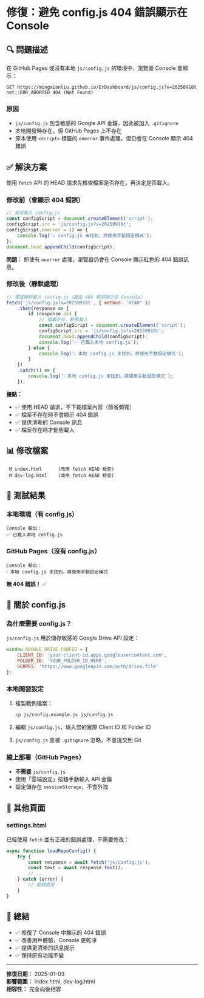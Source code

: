 # 修復：避免 config.js 404 錯誤顯示在 Console

## 🔍 問題描述

在 GitHub Pages 或沒有本地 `js/config.js` 的環境中，瀏覽器 Console 會顯示：

```
GET https://mingxianliu.github.io/ErDashboard/js/config.js?v=20250918t net::ERR_ABORTED 404 (Not Found)
```

### 原因

- `js/config.js` 包含敏感的 Google API 金鑰，因此被加入 `.gitignore`
- 本地開發時存在，但 GitHub Pages 上不存在
- 原本使用 `<script>` 標籤的 `onerror` 事件處理，但仍會在 Console 顯示 404 錯誤

## ✅ 解決方案

使用 `fetch` API 的 HEAD 請求先檢查檔案是否存在，再決定是否載入。

### 修改前（會顯示 404 錯誤）

```javascript
// 嘗試載入 config.js
const configScript = document.createElement('script');
configScript.src = 'js/config.js?v=20250918t';
configScript.onerror = () => {
    console.log('⚠️ config.js 未找到，將使用手動設定模式');
};
document.head.appendChild(configScript);
```

**問題：** 即使有 `onerror` 處理，瀏覽器仍會在 Console 顯示紅色的 404 錯誤訊息。

### 修改後（靜默處理）

```javascript
// 嘗試靜默載入 config.js（避免 404 錯誤顯示在 Console）
fetch('js/config.js?v=20250918t', { method: 'HEAD' })
    .then(response => {
        if (response.ok) {
            // 檔案存在，動態載入
            const configScript = document.createElement('script');
            configScript.src = 'js/config.js?v=20250918t';
            document.head.appendChild(configScript);
            console.log('✅ 已載入本地 config.js');
        } else {
            console.log('ℹ️ 本地 config.js 未找到，將使用手動設定模式');
        }
    })
    .catch(() => {
        console.log('ℹ️ 本地 config.js 未找到，將使用手動設定模式');
    });
```

**優點：**
- ✅ 使用 HEAD 請求，不下載檔案內容（節省頻寬）
- ✅ 檔案不存在時不會顯示 404 錯誤
- ✅ 提供清晰的 Console 訊息
- ✅ 檔案存在時才動態載入

## 📊 修改檔案

```
 M index.html      (改用 fetch HEAD 檢查)
 M dev-log.html    (改用 fetch HEAD 檢查)
```

## 🧪 測試結果

### 本地環境（有 config.js）
```
Console 輸出：
✅ 已載入本地 config.js
```

### GitHub Pages（沒有 config.js）
```
Console 輸出：
ℹ️ 本地 config.js 未找到，將使用手動設定模式
```

**無 404 錯誤！** ✅

## 🔐 關於 config.js

### 為什麼需要 config.js？

`js/config.js` 用於儲存敏感的 Google Drive API 設定：

```javascript
window.GOOGLE_DRIVE_CONFIG = {
    CLIENT_ID: 'your-client-id.apps.googleusercontent.com',
    FOLDER_ID: 'YOUR_FOLDER_ID_HERE',
    SCOPES: 'https://www.googleapis.com/auth/drive.file'
};
```

### 本地開發設定

1. 複製範例檔案：
   ```bash
   cp js/config.example.js js/config.js
   ```

2. 編輯 `js/config.js`，填入您的實際 Client ID 和 Folder ID

3. `js/config.js` 會被 `.gitignore` 忽略，不會提交到 Git

### 線上部署（GitHub Pages）

- **不需要** `js/config.js`
- 使用「雲端設定」按鈕手動輸入 API 金鑰
- 設定儲存在 `sessionStorage`，不會外洩

## 📝 其他頁面

### settings.html

已經使用 `fetch` 並有正確的錯誤處理，不需要修改：

```javascript
async function loadRepoConfig() {
    try {
        const response = await fetch('js/config.js');
        const text = await response.text();
        // ...
    } catch (error) {
        // 錯誤處理
    }
}
```

## 🎯 總結

- ✅ 修復了 Console 中顯示的 404 錯誤
- ✅ 改善用戶體驗，Console 更乾淨
- ✅ 提供更清晰的訊息提示
- ✅ 保持原有功能不變

---

**修復日期：** 2025-01-03  
**影響範圍：** index.html, dev-log.html  
**相容性：** 完全向後相容
